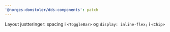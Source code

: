 ```yaml
---
'@norges-domstoler/dds-components': patch
---
```


Layout justteringer: spacing i `<ToggleBar>` og `display: inline-flex;` i `<Chip>`
